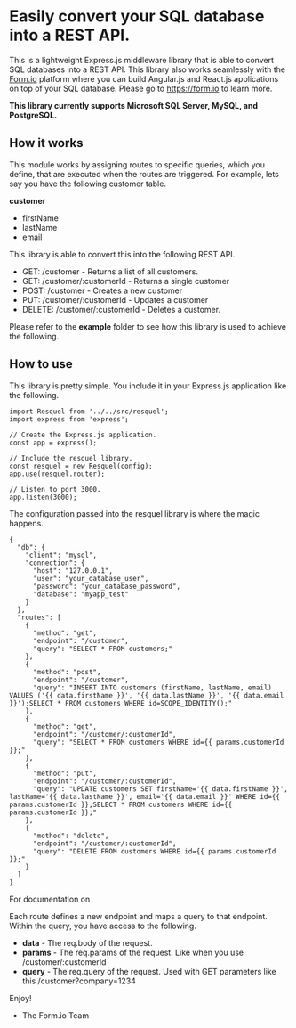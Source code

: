 Easily convert your SQL database into a REST API.
====================================================
This is a lightweight Express.js middleware library that is able to convert SQL databases into a REST API. This library also works
seamlessly with the [Form.io](https://form.io) platform where you can build Angular.js and React.js applications on top of your SQL database. Please go
to https://form.io to learn more.

**This library currently supports Microsoft SQL Server, MySQL, and PostgreSQL.**

How it works
--------------
This module works by assigning routes to specific queries, which you define, that are executed when the routes are triggered. For example,
lets say you have the following customer table.

**customer**
  - firstName
  - lastName
  - email

This library is able to convert this into the following REST API.

  - GET: /customer - Returns a list of all customers.
  - GET: /customer/:customerId - Returns a single customer
  - POST: /customer - Creates a new customer
  - PUT: /customer/:customerId - Updates a customer
  - DELETE: /customer/:customerId - Deletes a customer.

Please refer to the **example** folder to see how this library is used to achieve the following.

How to use
-----------------
This library is pretty simple. You include it in your Express.js application like the following.

```
import Resquel from '../../src/resquel';
import express from 'express';

// Create the Express.js application.
const app = express();

// Include the resquel library.
const resquel = new Resquel(config);
app.use(resquel.router);

// Listen to port 3000.
app.listen(3000);
```

The configuration passed into the resquel library is where the magic happens.

```
{
  "db": {
    "client": "mysql",
    "connection": {
      "host": "127.0.0.1",
      "user": "your_database_user",
      "password": "your_database_password",
      "database": "myapp_test"
    }
  },
  "routes": [
    {
      "method": "get",
      "endpoint": "/customer",
      "query": "SELECT * FROM customers;"
    },
    {
      "method": "post",
      "endpoint": "/customer",
      "query": "INSERT INTO customers (firstName, lastName, email) VALUES ('{{ data.firstName }}', '{{ data.lastName }}', '{{ data.email }}');SELECT * FROM customers WHERE id=SCOPE_IDENTITY();"
    },
    {
      "method": "get",
      "endpoint": "/customer/:customerId",
      "query": "SELECT * FROM customers WHERE id={{ params.customerId }};"
    },
    {
      "method": "put",
      "endpoint": "/customer/:customerId",
      "query": "UPDATE customers SET firstName='{{ data.firstName }}', lastName='{{ data.lastName }}', email='{{ data.email }}' WHERE id={{ params.customerId }};SELECT * FROM customers WHERE id={{ params.customerId }};"
    },
    {
      "method": "delete",
      "endpoint": "/customer/:customerId",
      "query": "DELETE FROM customers WHERE id={{ params.customerId }};"
    }
  ]
}
```

For documentation on

Each route defines a new endpoint and maps a query to that endpoint. Within the query, you have access to the following.

  - **data** - The req.body of the request.
  - **params** - The req.params of the request. Like when you use /customer/:customerId
  - **query** - The req.query of the request. Used with GET parameters like this /customer?company=1234


Enjoy!

 - The Form.io Team
